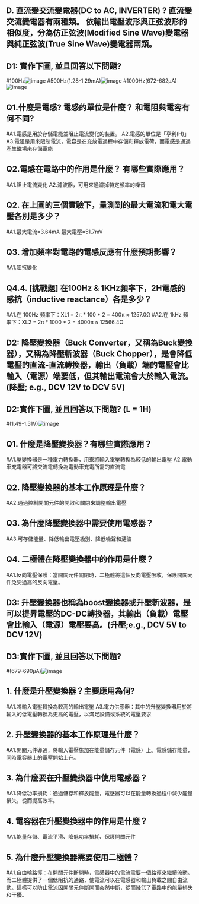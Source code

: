 ## D. 直流變交流變電器(DC to AC, INVERTER) ? 直流變交流變電器有兩種類。 依輸出電壓波形與正弦波形的相似度，分為仿正弦波(Modified Sine Wave)變電器與純正弦波(True Sine Wave)變電器兩類。
## D1: 實作下圖, 並且回答以下問題?
#100Hz![image](https://github.com/Ethandamnnnn/EC2024/assets/162283778/1a6a97d2-3637-49e2-b597-695b7e4c8a83)
#500Hz(1.28-1.29mA)![image](https://github.com/Ethandamnnnn/EC2024/assets/162283778/c3ebac09-45af-47f2-b3fe-41567d85b99d)
#1000Hz(672-682μA)![image](https://github.com/Ethandamnnnn/EC2024/assets/162283778/04605c0c-c7af-4af1-a79a-2666695c8146)
## Q1.什麼是電感?  電感的單位是什麼？   和電阻與電容有何不同?
#A1.電感是用於存儲電能並阻止電流變化的裝置。   A2.電感的單位是「亨利(H)」   A3.電阻是用來限制電流，電容是在充放電過程中存儲和釋放電荷，而電感是通過產生磁場來存儲電能
## Q2.電感在電路中的作用是什麼？  有哪些實際應用？
#A1.阻止電流變化   A2.濾波器，可用來過濾掉特定頻率的噪音
## Q2. 在上圖的三個實驗下，量測到的最大電流和電大電壓各別是多少？
#A1.最大電流=3.64mA 最大電壓=51.7mV
## Q3. 增加頻率對電路的電感反應有什麼預期影響？
#A1.阻抗變化
## Q4.4. [挑戰題] 在100Hz & 1KHz頻率下，2H電感的感抗（inductive reactance）各是多少？
#A1.在 100Hz 頻率下：XL1 = 2π * 100 * 2 = 400π ≈ 1257.0Ω    #A2.在 1kHz 頻率下：XL2 = 2π * 1000 * 2 = 4000π ≈ 12566.4Ω

## D2: 降壓變換器（Buck Converter，又稱為Buck變換器），又稱為降壓斬波器（Buck Chopper），是會降低電壓的直流-直流轉換器，輸出（負載）端的電壓會比輸入（電源）端要低，但其輸出電流會大於輸入電流。 (降壓; e.g., DCV 12V to DCV 5V)
## D2:實作下圖, 並且回答以下問題? (L = 1H)
#(1.49-1.51V)![image](https://github.com/Ethandamnnnn/EC2024/assets/162283778/787366c1-390b-4c21-9ca2-8c321f1628bb)
## Q1. 什麼是降壓變換器？有哪些實際應用？
#A1.壓變換器是一種電力轉換器，用來將輸入電壓轉換為較低的輸出電壓   A2.電動車充電器可將交流電轉換為電動車充電所需的直流電
## Q2. 降壓變換器的基本工作原理是什麼？
#A2.通過控制開關元件的開啟和關閉來調整輸出電壓
## Q3. 為什麼降壓變換器中需要使用電感器？
#A3.可存儲能量、降低輸出電壓級別、降低噪聲和漣波
## Q4. 二極體在降壓變換器中的作用是什麼？
#A1.反向電壓保護：當開關元件關閉時，二極體將這個反向電壓吸收，保護開關元件免受過高的反向電壓。

## D3: 升壓變換器也稱為boost變換器或升壓斬波器，是可以提昇電壓的DC-DC轉換器，其輸出（負載）電壓會比輸入（電源）電壓要高。(升壓;e.g., DCV 5V to DCV 12V)
## D3:實作下圖, 並且回答以下問題?
#(679-690μA)![image](https://github.com/Ethandamnnnn/EC2024/assets/162283778/fd5da880-fb54-4bdf-b09c-4bc56346e3f4)
## 1. 什麼是升壓變換器？主要應用為何?
#A1.將輸入電壓轉換為較高的輸出電壓   A3.電力供應器：其中的升壓變換器用於將輸入的低電壓轉換為更高的電壓，以滿足設備或系統的電壓要求
## 2. 升壓變換器的基本工作原理是什麼？
#A1.開關元件導通，將輸入電壓施加在能量儲存元件（電感）上。電感儲存能量，同時電容器上的電壓開始上升。
## 3. 為什麼要在升壓變換器中使用電感器？
#A1.降低功率損耗：通過儲存和釋放能量，電感器可以在能量轉換過程中減少能量損失，從而提高效率。
## 4. 電容器在升壓變換器中的作用是什麼？
#A1.能量存儲、電流平滑、降低功率損耗、保護開關元件
## 5. 為什麼升壓變換器需要使用二極體？
#A1.自由輪路徑：在開關元件斷開時，電感器中的電流需要一個路徑來繼續流動。而二極體提供了一個低阻抗的通路，使電流可以在電感器和輸出負載之間自由流動。這樣可以防止電流因開關元件斷開而突然中斷，從而降低了電路中的能量損失和干擾。
